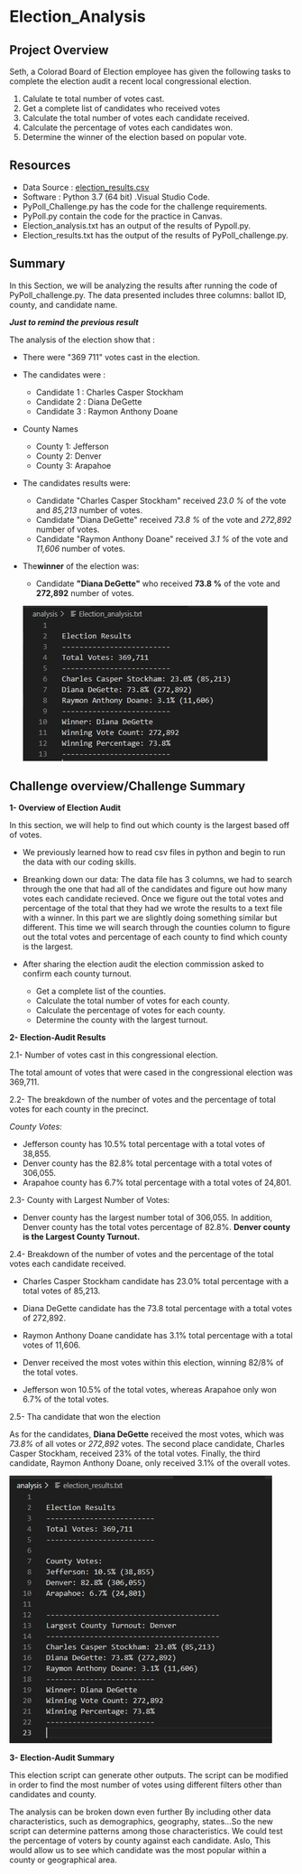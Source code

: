 # Election_Analysis

## Project Overview

Seth, a Colorad Board of Election employee has given the following tasks to complete the election audit a recent local congressional election.

1. Calulate te total number of votes cast.
2. Get a complete list of candidates who received votes 
3. Calculate the total number of votes each candidate received.
4. Calculate the percentage of votes each candidates won.
5. Determine the winner of the election based on popular vote.

## Resources
- Data Source : [election_results.csv](/Resources/election_results.csv)
- Software : Python 3.7 (64 bit) .Visual Studio Code.
- PyPoll_Challenge.py has the code for the challenge requirements.
- PyPoll.py contain the code for the practice in Canvas.
- Election_analysis.txt has an output of the results of Pypoll.py.
- Election_results.txt has the output of the results of PyPoll_challenge.py.

## Summary 

In this Section, we will be analyzing the results after running the code of PyPoll_challenge.py. 
The data presented includes three columns: ballot ID, county, and candidate name.

***Just to remind the previous result***

The analysis of the election show that :
- There were "369 711" votes cast in the election. 
- The candidates were : 
    - Candidate 1 : Charles Casper Stockham
    - Candidate 2 : Diana DeGette
    - Candidate 3 : Raymon Anthony Doane
- County Names
  - County 1: Jefferson
  - County 2: Denver
  - County 3: Arapahoe
    
 - The candidates results were:
    - Candidate "Charles Casper Stockham" received *23.0 %* of the vote and *85,213* number of votes.
    - Candidate "Diana DeGette" received *73.8 %* of the vote and *272,892* number of votes.
    - Candidate "Raymon Anthony Doane" received *3.1 %* of the vote and *11,606* number of votes.
 - The**winner** of the election was:
    - Candidate **"Diana DeGette"** who received **73.8 %** of the vote and **272,892** number of votes.
    
    ![election_results](/Resources/election_results_2.png)
 
## Challenge overview/Challenge Summary 

**1- Overview of Election Audit**

In this section, we will help to find out which county is the largest based off of votes. 

- We previously learned how to read csv files in python and begin to run the data with our coding skills. 
- Breanking down our data: The data file has 3 columns, we had to search through the one that had all of the candidates and figure out how many votes each candidate recieved. Once we figure out the total votes and percentage of the total that they had we wrote the results to a text file with a winner. In this part  we are slightly doing something similar but different. This time we will search through the counties column to figure out the total votes and percentage of each county to find which county is the largest.

- After sharing the election audit the election commission asked to confirm each county turnout.

   - Get a complete list of the counties.
   - Calculate the total number of votes for each county.
   - Calculate the percentage of votes for each county.
   - Determine the county with the largest turnout.

**2- Election-Audit Results** 

   2.1- Number of votes cast in this congressional election.
   
   The total amount of votes that were cased in the congressional election was 369,711.
 
   2.2- The breakdown of the number of votes and the percentage of total votes for each county in the precinct.
   
   *County Votes:*

   - Jefferson county has 10.5% total percentage with a total votes of 38,855.
   - Denver county has the 82.8% total percentage with a total votes of 306,055.
   - Arapahoe county has 6.7% total percentage with a total votes of 24,801.
    
   2.3- County with Largest Number of Votes:

   - Denver county has the largest number total of 306,055. In addition, Denver county has the total votes percentage of 82.8%. **Denver county is the Largest County Turnout.**
   
   2.4- Breakdown of the number of votes and the percentage of the total votes each candidate received.
     
   - Charles Casper Stockham candidate has 23.0% total percentage with a total votes of 85,213.
   - Diana DeGette candidate has the 73.8 total percentage with a total votes of 272,892.
   - Raymon Anthony Doane candidate has 3.1% total percentage with a total votes of 11,606.

   - Denver received the most votes within this election, winning 82/8% of the total votes.
   - Jefferson won 10.5% of the total votes, whereas Arapahoe only won 6.7% of the total votes.
   
   2.5- Tha candidate that won the election 
   
   As for the candidates, **Diana DeGette** received the most votes, which was *73.8%* of all votes or *272,892* votes. The second place candidate, Charles Casper Stockham, received 23% of the total votes. Finally, the third candidate, Raymon Anthony Doane, only received 3.1% of the overall votes.
   
   ![election_results](/Resources/election_results.png)
   
   **3- Election-Audit Summary**
   
   This election script can generate other outputs. The script can be modified in order to find the most number of votes using different filters other than candidates and county.
   
   The analysis can be broken down even further By including other data characteristics, such as demographics, geography, states...So the new script can determine patterns among those characteristics. We could test the percentage of voters by county against each candidate. Aslo, This would allow us to see which candidate was the most popular within a county or geographical area.
   
   
